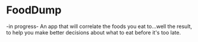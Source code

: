 FoodDump
========

-in progress- An app that will correlate the foods you eat to...well the result, to help you make better decisions about what to eat before it's too late.
